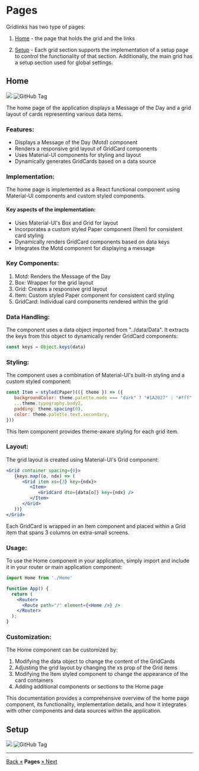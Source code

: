 # Pages

Gridlinks has two type of pages:

1. [Home](#home) - the page that holds the grid and  the links

2. [Setup](#setup) - Each grid section supports the implementation of a setup page to
   control the functionality of that section. Additionally, the main grid has a setup section used for global settings.

## Home
![](https://img.shields.io/badge/page-home-gold)
![GitHub Tag](https://img.shields.io/badge/tag-STEP6-blue)

The home page of the application displays a Message of the Day and a grid layout of cards representing various data items.

### Features:

- Displays a Message of the Day (Motd) component
- Renders a responsive grid layout of GridCard components
- Uses Material-UI components for styling and layout
- Dynamically generates GridCards based on a data source

### Implementation:

The home page is implemented as a React functional component using Material-UI components and custom styled components.

#### Key aspects of the implementation:

- Uses Material-UI's Box and Grid for layout
- Incorporates a custom styled Paper component (Item) for consistent card styling
- Dynamically renders GridCard components based on data keys
- Integrates the Motd component for displaying a message

### Key Components:

1. Motd: Renders the Message of the Day
2. Box: Wrapper for the grid layout
3. Grid: Creates a responsive grid layout
4. Item: Custom styled Paper component for consistent card styling
5. GridCard: Individual card components rendered within the grid

### Data Handling:

The component uses a data object imported from "../data/Data". It extracts the keys from this object to dynamically render GridCard components:

```javascript
const keys = Object.keys(data)
```

### Styling:

The component uses a combination of Material-UI's built-in styling and a custom styled component:
```javascript
const Item = styled(Paper)(({ theme }) => ({
   backgroundColor: theme.palette.mode === "dark" ? "#1A2027" : "#fff",
   ...theme.typography.body2,
   padding: theme.spacing(0),
   color: theme.palette.text.secondary,
}))
```
This Item component provides theme-aware styling for each grid item.

### Layout:
The grid layout is created using Material-UI's Grid component:

```jsx
<Grid container spacing={0}>
   {keys.map((o, ndx) => (
      <Grid item xs={3} key={ndx}>
         <Item>
            <GridCard dto={data[o]} key={ndx} />
         </Item>
      </Grid>
   ))}
</Grid>
```

Each GridCard is wrapped in an Item component and placed within a Grid item that spans 3 columns
on extra-small screens.

### Usage:
To use the Home component in your application, simply import and include it in your router or main application component:

```jsx
import Home from './Home'

function App() {
  return (
    <Router>
      <Route path="/" element={<Home />} />
    </Router>
  );
}
```

### Customization:
The Home component can be customized by:

1. Modifying the data object to change the content of the GridCards
2. Adjusting the grid layout by changing the xs prop of the Grid items
3. Modifying the Item styled component to change the appearance of the card containers
4. Adding additional components or sections to the Home page

This documentation provides a comprehensive overview of the home page component, its functionality, implementation details, and how it integrates with other components and data sources within the application.


## Setup
![](https://img.shields.io/badge/page-setup-gold)
![GitHub Tag](https://img.shields.io/badge/tag-STEP5-blue)




---

[Back «](components)  __Pages__  [» Next](publish)